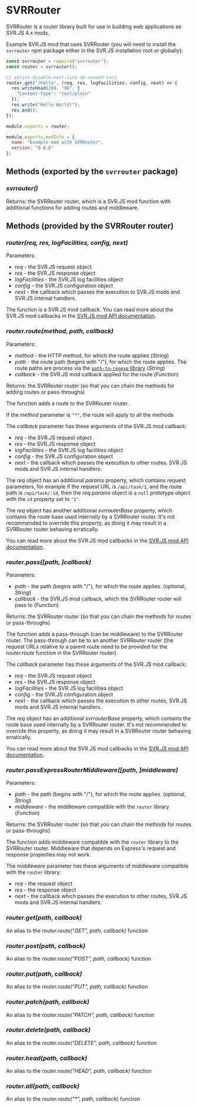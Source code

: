 # SVRRouter

SVRRouter is a router library built for use in building web applications as SVR.JS 4.x mods.

Example SVR.JS mod that uses SVRRouter (you will need to install the `svrrouter` npm package either in the SVR.JS installation root or globally):

```js
const svrrouter = require("svrrouter");
const router = svrrouter();

// eslint-disable-next-line no-unused-vars
router.get("/hello", (req, res, logFacilities, config, next) => {
  res.writeHead(200, "OK", {
    "Content-Type": "text/plain"
  });
  res.write("Hello World!");
  res.end();
});

module.exports = router;

module.exports.modInfo = {
  name: "Example mod with SVRRouter",
  version: "0.0.0"
};
```

## Methods (exported by the `svrrouter` package)

### _svrrouter()_

Returns: the SVRRouter router, which is a SVR.JS mod function with additional functions for adding routes and middleware.

## Methods (provided by the SVRRouter router)

### _router(req, res, logFacilities, config, next)_

Parameters:
 - _req_ - the SVR.JS request object
 - _res_ - the SVR.JS response object
 - _logFacilities_ - the SVR.JS log facilities object
 - _config_ - the SVR.JS configuration object
 - _next_ - the callback which passes the execution to SVR.JS mods and SVR.JS internal handlers.

The function is a SVR.JS mod callback. You can read more about the SVR.JS mod callbacks in the [SVR.JS mod API documentation](https://svrjs.org/docs/api/svrjs-api).

### _router.route(method, path, callback)_

Parameters:
 - _method_ - the HTTP method, for which the route applies (_String_)
 - _path_ - the route path (begins with "/"), for which the route applies. The route paths are process via the [`path-to-regexp` library](https://www.npmjs.com/package/path-to-regexp) (_String_)
 - _callback_ - the SVR.JS mod callback applied for the route (_Function_)

Returns: the SVRRouter router (so that you can chain the methods for adding routes or pass-throughs)

The function adds a route to the SVRRouter router.

If the _method_ parameter is `"*"`, the route will apply to all the methods

The _callback_ parameter has these arguments of the SVR.JS mod callback:
 - _req_ - the SVR.JS request object
 - _res_ - the SVR.JS response object
 - _logFacilities_ - the SVR.JS log facilities object
 - _config_ - the SVR.JS configuration object
 - _next_ - the callback which passes the execution to other routes, SVR.JS mods and SVR.JS internal handlers.

The _req_ object has an additional _params_ property, which contains request parameters, for example if the request URL is `/api/task/1`, and the route path is `/api/task/:id`, then the _req.params_ object is a `null` prototype object with the `id` property set to `"1"`.

The _req_ object has another additional _svrrouterBase_ property, which contains the route base used internally by a SVRRouter router. It's not recommended to override this property, as doing it may result in a SVRRouter router behaving erratically.

You can read more about the SVR.JS mod callbacks in the [SVR.JS mod API documentation](https://svrjs.org/docs/api/svrjs-api).

### _router.pass([path, ]callback)_

Parameters:
 - _path_ - the path (begins with "/"), for which the route applies. (optional, _String_)
 - _callback_ - the SVR.JS mod callback, which the SVRRouter router will pass to (_Function_)

Returns: the SVRRouter router (so that you can chain the methods for routes or pass-throughs)

The function adds a pass-through (can be middleware) to the SVRRouter router. The pass-through can be to an another SVRRouter router (the request URLs relative to a parent route need to be provided for the _router.route_ function in the SVRRouter router).

The _callback_ parameter has these arguments of the SVR.JS mod callback:
 - _req_ - the SVR.JS request object
 - _res_ - the SVR.JS response object
 - _logFacilities_ - the SVR.JS log facilities object
 - _config_ - the SVR.JS configuration object
 - _next_ - the callback which passes the execution to other routes, SVR.JS mods and SVR.JS internal handlers.

The _req_ object has an additional _svrrouterBase_ property, which contains the route base used internally by a SVRRouter router. It's not recommended to override this property, as doing it may result in a SVRRouter router behaving erratically.

You can read more about the SVR.JS mod callbacks in the [SVR.JS mod API documentation](https://svrjs.org/docs/api/svrjs-api).

### _router.passExpressRouterMiddleware([path, ]middleware)_

Parameters:
 - _path_ - the path (begins with "/"), for which the route applies. (optional, _String_)
 - _middleware_ - the middleware compatible with the `router` library (_Function_)

Returns: the SVRRouter router (so that you can chain the methods for routes or pass-throughs)

The function adds middleware compatible with the `router` library to the SVRRouter router. Middleware that depends on Express's request and response properties may not work.

The _middleware_ parameter has these arguments of middleware compatible with the `router` library:
 - _req_ - the request object
 - _res_ - the response object
 - _next_ - the callback which passes the execution to other routes, SVR.JS mods and SVR.JS internal handlers.

### _router.get(path, callback)_
An alias to the _router.route("GET", path, callback)_ function

### _router.post(path, callback)_
An alias to the _router.route("POST", path, callback)_ function

### _router.put(path, callback)_
An alias to the _router.route("PUT", path, callback)_ function

### _router.patch(path, callback)_
An alias to the _router.route("PATCH", path, callback)_ function

### _router.delete(path, callback)_
An alias to the _router.route("DELETE", path, callback)_ function

### _router.head(path, callback)_
An alias to the _router.route("HEAD", path, callback)_ function

### _router.all(path, callback)_
An alias to the _router.route("*", path, callback)_ function